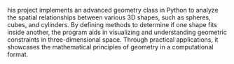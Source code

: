 his project implements an advanced geometry class in Python to analyze the spatial relationships between various 3D shapes, such as spheres, cubes, and cylinders. By defining methods to determine if one shape fits inside another, the program aids in visualizing and understanding geometric constraints in three-dimensional space. Through practical applications, it showcases the mathematical principles of geometry in a computational format.

